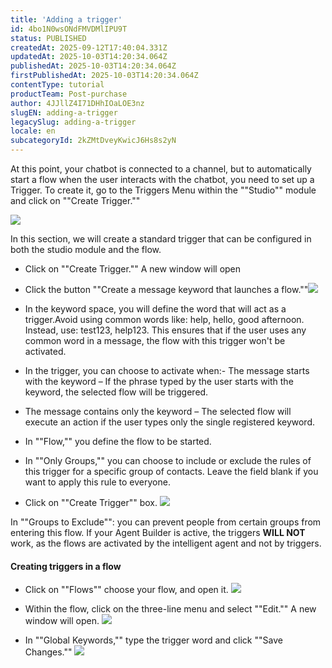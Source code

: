 ```yaml
---
title: 'Adding a trigger'
id: 4bo1N0wsONdFMVDMlIPU9T
status: PUBLISHED
createdAt: 2025-09-12T17:40:04.331Z
updatedAt: 2025-10-03T14:20:34.064Z
publishedAt: 2025-10-03T14:20:34.064Z
firstPublishedAt: 2025-10-03T14:20:34.064Z
contentType: tutorial
productTeam: Post-purchase
author: 4JJllZ4I71DHhIOaLOE3nz
slugEN: adding-a-trigger
legacySlug: adding-a-trigger
locale: en
subcategoryId: 2kZMtDveyKwicJ6Hs8s2yN
---
```


At this point, your chatbot is connected to a channel, but to automatically start a flow when the user interacts with the chatbot, you need to set up a Trigger. To create it, go to the Triggers Menu within the ""Studio"" module and click on ""Create Trigger.""

![](https://cdn.statically.io/gh/vtexdocs/help-center-content/refs/heads/main/docs/en/tutorials/weni-by-vtex/studio/adding-a-trigger_1.png)

In this section, we will create a standard trigger that can be configured in both the studio module and the flow.

-    Click on ""Create Trigger."" A new window will open

-   Click the button ""Create a message keyword that launches a flow.""![](https://cdn.statically.io/gh/vtexdocs/help-center-content/refs/heads/main/docs/en/tutorials/weni-by-vtex/studio/adding-a-trigger_2.png)

-    In the keyword space, you will define the word that will act as a trigger.Avoid using common words like: help, hello, good afternoon. Instead, use: test123, help123. This ensures that if the user uses any common word in a message, the flow with this trigger won't be activated.

-    In the trigger, you can choose to activate when:- The message starts with the keyword – If the phrase typed by the user starts with the keyword, the selected flow will be triggered.

-  The message contains only the keyword – The selected flow will execute an action if the user types only the single registered keyword.

-  In ""Flow,"" you define the flow to be started.

-  In ""Only Groups,"" you can choose to include or exclude the rules of this trigger for a specific group of contacts. Leave the field blank if you want to apply this rule to everyone.

-  Click on ""Create Trigger"" box.
![](https://cdn.statically.io/gh/vtexdocs/help-center-content/refs/heads/main/docs/en/tutorials/weni-by-vtex/studio/adding-a-trigger_3.png)

In ""Groups to Exclude"": you can prevent people from certain groups from entering this flow.
If your Agent Builder is active, the triggers **WILL NOT** work, as the flows are activated by the intelligent agent and not by triggers.

#### Creating triggers in a flow

-  Click on ""Flows"" choose your flow, and open it.
![](https://cdn.statically.io/gh/vtexdocs/help-center-content/refs/heads/main/docs/en/tutorials/weni-by-vtex/studio/adding-a-trigger_4.png)

-    Within the flow, click on the three-line menu and select ""Edit."" A new window will open.
![](https://cdn.statically.io/gh/vtexdocs/help-center-content/refs/heads/main/docs/en/tutorials/weni-by-vtex/studio/adding-a-trigger_5.png)

-    In ""Global Keywords,"" type the trigger word and click ""Save Changes.""
![](https://cdn.statically.io/gh/vtexdocs/help-center-content/refs/heads/main/docs/en/tutorials/weni-by-vtex/studio/adding-a-trigger_6.png)
